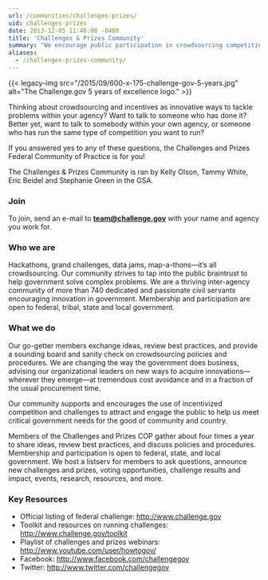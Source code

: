 ```yaml
---
url: /communities/challenges-prizes/
uid: challenges-prizes
date: 2013-12-05 11:46:00 -0400
title: 'Challenges & Prizes Community'
summary: "We encourage public participation in crowdsourcing competitions to find innovative government solutions."
aliases:
  - /challenges-prizes-community/
---
```


{{< legacy-img src="/2015/09/600-x-175-challenge-gov-5-years.jpg" alt="The Challenge.gov 5 years of excellence logo." >}}

Thinking about crowdsourcing and incentives as innovative ways to tackle problems within your agency? Want to talk to someone who has done it? Better yet, want to talk to somebody within your own agency, or someone who has run the same type of competition you want to run?

If you answered yes to any of these questions, the Challenges and Prizes Federal Community of Practice is for you!

The Challenges & Prizes Community is ran by Kelly Olson, Tammy White, Eric Beidel and Stephanie Green in the GSA.

### Join
To join, send an e-mail to **[team@challenge.gov](mailto:team@challenge.gov)** with your name and agency you work for.

### Who we are

Hackathons, grand challenges, data jams, map-a-thons—it’s all crowdsourcing. Our community strives to tap into the public braintrust to help government solve complex problems. We are a thriving inter-agency community of more than 740 dedicated and passionate civil servants encouraging innovation in government. Membership and participation are open to federal, tribal, state and local government.

### What we do

Our go-getter members exchange ideas, review best practices, and provide a sounding board and sanity check on crowdsourcing policies and procedures. We are changing the way the government does business, advising our organizational leaders on new ways to acquire innovations—wherever they emerge—at tremendous cost avoidance and in a fraction of the usual procurement time.

Our community supports and encourages the use of incentivized competition and challenges to attract and engage the public to help us meet critical government needs for the good of community and country.

Members of the Challenges and Prizes COP gather about four times a year to share ideas, review best practices, and discuss policies and procedures. Membership and participation is open to federal, state, and local government. We host a listserv for members to ask questions, announce new challenges and prizes, voting opportunities, challenge results and impact, events, research, resources, and more.

### Key Resources
- Official listing of federal challenge: http://www.challenge.gov
- Toolkit and resources on running challenges: http://www.challenge.gov/toolkit
- Playlist of challenges and prizes webinars: http://www.youtube.com/user/howtogov/
- Facebook: http://www.facebook.com/challengegov
- Twitter: http://www.twitter.com/challengegov
